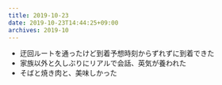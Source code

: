 ```yaml
---
title: 2019-10-23
date: 2019-10-23T14:44:25+09:00
archives: 2019-10
---
```


- 迂回ルートを通ったけど到着予想時刻からずれずに到着できた
- 家族以外と久しぶりにリアルで会話、英気が養われた
- そばと焼き肉と、美味しかった
